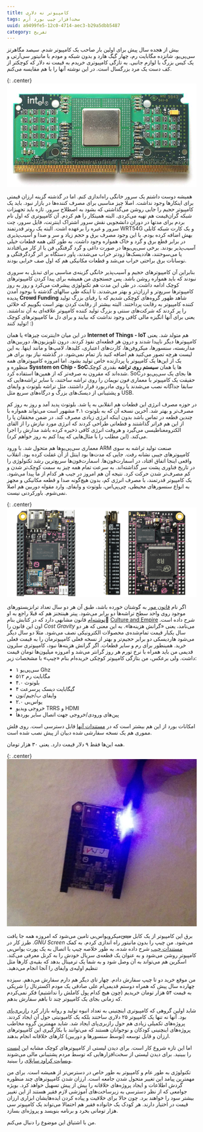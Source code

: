 ```yaml
---
title: کامپیوتر نه دلاری
tags: سخت‌افزار چیپ بورد آرم
uuid: a9499fe5-12c0-4714-aec3-b29a5dbb5487
category: تفریح
---
```

بیش از هجده سال پیش برای اولین بار صاحب یک کامپیوتر شدم. سیصد مگاهرتز سی‌پی‌یو، شانزده مگابایت رم، چهار گیگ هارد و بدون شبکه و مودم با مانیتور سی‌آر‌تی و یک کیس بزرگ با لوازم جانبی. به تازگی کامپیوتری خریدم به قیمت نه دلار که کوچکتر از کف دست یک مرد بزرگسال است. در این نوشته آنها را با هم مقایسه می‌کنم.


{: .center}
![""](assets/pimg/640px-Intel_Celeron_300A_MHz.jpg "سلرون ۳۰۰ - عکس از ویکی‌پدیا")

همیشه دوست داشتم یک سرور خانگی راه‌اندازی کنم. اما در گذشته گزینه ارزان قیمتی برای اینکارها وجود نداشت. اصلا چیز مناسبی برای مصرف کننده‌ها در بازار نبود. باید یک کامپیوتر حجیم را جایی روشن می‌گذاشتی که بشود به اصطلاح سرور. تازه باید تجهیزات شبکه گران‌قیمت هم تهیه می‌کردی. البته همینکار را هم کردم. آن کامپیوتری که اول نام بردم برای مدتها در دوران دانشجویی نقش سرور اشتراک اینترنت، فایل سرور، چت سرور و غیره را برعهده اشت. البته یک روتر قدرتمند WRT54G و یک کارت شبکه کابلی بهش اضافه کرده بودم. با این وجود مصرف برق و حجم زیاد و سر و صدا و آسیب‌پذیری در برابر قطع برق و گرد و خاک همواره وجود داشت. به طور کلی همه قطعات خیلی آسیب‌پذیر بودند. برخی سی‌پی‌یو‌ها در صورت داغی و گرد گرفتگی فن یا از کار می‌افتادند یا می‌سوختند، هاددیسک‌ها زودتر خراب می‌شدند، پاور دستگاه بر اثر گردگرفتگی و نوسانات برق براحتی خراب می‌شد و قطعات مکانیکی هم که اول صف خرابی بودند.

بنابراین آن کامپیوترهای حجیم و آسیب‌پذیر خانگی گزینه‌ی مناسبی برای تبدیل به سروری نبودند که باید همواره روشن باشد. پس جستجوی من همیشه برای پیدا کردن کامپیوترهای کوچک ادامه داشت. در طی این مدت هم تکنولوژی پیشرفت می‌کرد و روز به روز کامپیوترها سریع‌تر و ارزان‌تر و بهتر می‌شدند. تا اینکه طی سالهای گذشته با بوجود آمدن پدیده **Crowd Funding** شاهد ظهور گروه‌های کوچکی شدیم که با رقبای بزرگ تولید کننده کامپیوتر به رقابت پرداختند. البته بیشتر از رقابت کردن بهتر است بگوییم که خلائی را پر کردند که شرکت‌های سنتی و بزرگ تولید کننده کامپیوتر علاقه‌ای به آن نداشتند. یعنی برای آنها انگیزه مالی کافی وجود نداشت که بیایند و برای دل ما کامپیوترهای کوچک تولید کنند!‌ :)

در این میان «اینترنت چیزها» یا همان **Internet of Things - IoT** هم متولد شد. یعنی کامپیوترها دیگر ناپیدا شدند و درون هر قطعه‌ای نفوذ کردند. درون تلویزیون‌ها، دوربین‌های مداربسته، سنسورها، میکروفن‌ها، کارت‌های اعتباری، کلید‌ها، لامپ‌ها و مانند اینها. به این لیست هرچه تصور می‌کنید هم اضافه کنید باز تمام نمی‌شود. در گذشته نیاز بود برای هر یک از این‌ها یک کامپیوتر یا پردازنده خاص تولید بشود. اما امروزه کامپیوترهای همه منظوره و **Sysstem on Chip - SoC**ها یا همان **سیستم روی تراشه** بقدری کوچک شده‌اند که مقرون به صرفه‌تر که از همین‌ها استفاده کرد. SoCها بجای یک سی‌پی‌یو در حقیقت یک کامپیوتر با معماری *فون نویمان* را روی تراشه ساختند، با سایر تراشه‌هایی که سابقا جداگانه نصب می‌شدند یا روی مادربورد قرار داشتند، مثل تراشه بلوتوث و وایفای و پشتیبانی از دیسک‌های بزرگ و درگاه‌های سریع مثل USB.

در حوزه مصرف انرژی این قطعات هم انقلابی به پا شد. بلوتوث پدید آمد و روز به روز کم مصرف‌تر و بهتر شد. آخرین نسخه آن که به بلوتوث ۴.۱ مشهور است می‌تواند همواره با چندین قطعه در تماس باشد بدون اینکه انرژی زیادی مصرف کند. در ضمن محققان پا را از این هم فراتر گذاشتند و قطعاتی طراحی کردند که انرژی مورد نیازش را از القای الکترومغناطیسی می‌گیرد و هروقت انرژی کافی ذخیره کرده باشد مدارش را اجرا می‌کند. (این مطلب را با مثال‌هایی که پیدا کنم به روز خواهم کرد). 

معماری سی‌پی‌یوها هم متحول شد. با ورود ARM صنعت تولید تراشه به سوی کامپیوترهای جیبی نشانه رفت. جایی که مدت‌ها بود اینتل از آن غفلت کرده بود. انقلاب واقعی اینجا اتفاق افتاد، در اسمارت‌فون‌ها. اسمارت‌فون‌ها سریع‌ترین رشد تکنولوژی را در تاریخ فناوری پشت سر گذاشته‌اند. به سرعت تمام همه چیز به سمت کوچک‌تر شدن و کم مصرف‌تر شدن حرکت کرد. نتیجه آن هم امروز در جیب هر کدام از ما پیدا می‌شود. یک کامپیوتر قدرتمند، با مصرف انرژی کم،‌ بدون هیچ‌گونه صدا و قطعه مکانیکی و مجهز به انواع سنسورهای محیطی، چی‌پی‌اس، بلوتوث و وایفای. وارد مقوله دوربین هم اصلا نمی‌شوم. باورکردنی نیست.

{: .center}
![""](assets/pimg/chipAllSidesView.png "کامپیوتر نه دلاری چیپ - عکس از چیپ")


اگر نام [قانون مور](https://fa.wikipedia.org/wiki/%D9%82%D8%A7%D9%86%D9%88%D9%86_%D9%85%D9%88%D8%B1) به گوشتان خورده باشد، طبق آن هر دو سال تعداد ترانزیستورهای موجود روی واحد سطح تراشه‌ها دو برابر می‌شود. پیتر هینتجنز هم که قبلا راجع به او [نوشته‌ام](peter-hintjens-chose-euthanasia) قانون مشابهی دارد که در کتابش بنام [ُCulture and Empire](https://www.gitbook.com/book/hintjens/culture-empire/details) شرح داده است. اون این قانون را *Cost Gravity* می‌نامد، یعنی «گرانش هزینه‌ها». به این معنی که هر دو سال یکبار قیمت تمام‌شده‌ی محصولات الکترونیکی نصف می‌شود. مثلا دو سال دیگر می‌شود هاردیسکی دو برابر حجیم‌تر و بهتر از نسخه فعلی کامپیوترمان را به قیمت فعلی خرید. همینطور برای رم و سایر قطعات. اگر گرانش هزینه‌ها نبود، کامپیوتری سلرون قدیمی من باید همراه با نرخ تورم هر روز گرانتر می‌شد و امروزه میلیون‌ها تومان قیمت داشت. ولی برعکس، من بتازگی کامپیوتر کوچکی خریده‌ام بنام «چیپ» با مشخصات زیر:

- سی‌پی‌یو ۱ Ghz
- ۵۱۲ مگابایت رم
- بلوتوث ۴.۰
- ۴ گیگابایت دیسک پرسرعت
- وایفای ب/جیم/نون
- یواس‌بی ۲.۰
- خروجی ویدیو TRRS و HDMI
- پین‌های ورودی/خروجی جهت اتصال سایر بوردها

امکانات بورد از این هم بیشتر است که در ‏[مستندات آنها](https://github.com/NextThingCo/CHIP-Hardware) قابل دسترسی است. روی فلش مموری هم یک نسخه سفارشی شده دبیان از پیش نصب شده است.

همه این‌ها فقط ۹ دلار قیمت دارد. یعنی ۳۰ هزار تومان.

{: .center}
![""](assets/pimg/chip.jpg "کامپیوتر نه دلاری - عکس از خودم")

برق این کامپیوتر از یک کابل ‫~~مینی‌~~میکرویو‌اس‌بی تامین می‌شود که امروزه همه جا یافت می‌شود. من چیپ را بدون مانیتور راه اندازی کردم. به کمک *GNU Screen*. طرز کار در [مستندات چیپ](http://docs.getchip.com/chip.html#headless-chip) شرح داده شده. به طور خلاصه چیپ با اتصال به یک پورت یو‌اس‌بی کامپیوتر روشن می‌شود و به عنوان یک قطعه‌ی سریال خودش را به کرنل معرفی می‌کند. اسکرین هم می‌تواند به آن وصل شود و به شما یک ترمینال بدهد که بقیه‌ی کارها مثل تنظیم اولیه‌ی وایفای را آنجا انجام می‌دهید.

من موقع خرید دو تا چیپ سفارش دادم. چهار تای دیگر هم دارم سفارش می‌دهم. سیزده چهارده سال پیش که همراه دوستم قدیمی‌ام علی صادقی یک مودم اکسترنال را شریکی به قیمت ۵۴ هزار تومان خریدیم (چون هیچ کدام پول کاملش را نداشتیم) فکر نمی‌کردم که زمانی بجای یک کامپیوتر چند تا باهم سفارش بدهم.

شاید اولین گروهی که کامپیوتری اینچنینی به تعداد انبوه تولید و روانه بازار کرد [رازبری‌پای](https://www.raspberrypi.org/) بود. آنها نه تنها یک کامپیوتر ۲۵ دلاری ساختند بلکه یک کامیونیتی حول آن ایجاد کردند. پروژه‌های تکمیلی زیادی هم حول رازبری‌پای ایجاد شد. شاید مهمترین گروه مخاطب پروژه‌های اینچنینی کودکان و نوجوانان هستند که می‌توانند با بکارگیری این کامپیوترهای ارزان و قابل توسعه (توسط سنسورها و دوربین) کارهای خلاقانه انجام بدهند. 

اما این تازه شروع کار است. برای دیدن لیستی از کامپیوترهای کوچک مشابه این [لیست](http://www.bigboardlist.com/) را ببینید. برای دیدن لیستی از سخت‌افزارهایی که توسط مردم پشتیبانی مالی می‌شوند [وبسایت کراود ساپلای](https://www.crowdsupply.com/) را ببینید.

تکنولوژی به طور عام و کامپیوتر به طور خاص در دسترس‌تر از همیشه است. برای من مهمترین پیامد این تغییر متحول شدن جامعه است. ارزان شدن کامپیوترهای چند منظوره گردش اطلاعات و ایجاد پروژه‌های خلاقانه را بیش از پیش تسهیل خواهد کرد. بویژه جوامعی که از نظر دسترسی به زیرساخت‌های آموزشی لازم فقیر هستند از این تغییر بیشتر سود را خواهند برد. چون حالا برای خلاقیت و پیاده کردن ایده‌هایشان ابزاری ارزان قیمت در اختیار دارند. هر کودک یک خانواده فقیر هم احتمالا می‌تواند یک کامپیوتر سی هزار تومانی بخرد و برنامه بنویسد و پروژه‌ای بسازد.

من با اشتیاق این موضوع را دنبال می‌کنم.
